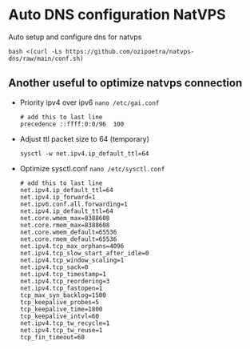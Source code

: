 # Auto DNS configuration NatVPS
Auto setup and configure dns for natvps
```
bash <(curl -Ls https://github.com/ozipoetra/natvps-dns/raw/main/conf.sh)
```

## Another useful to optimize natvps connection
* Priority ipv4 over ipv6
  `nano /etc/gai.conf`
  ```
  # add this to last line
  precedence ::ffff:0:0/96  100
  ```
* Adjust ttl packet size to 64 (temporary)
  ```
  sysctl -w net.ipv4.ip_default_ttl=64
  ```
* Optimize sysctl.conf
  `nano /etc/sysctl.conf`
  ```
  # add this to last line
  net.ipv4.ip_default_ttl=64
  net.ipv4.ip_forward=1
  net.ipv6.conf.all.forwarding=1
  net.ipv4.ip_default_ttl=64
  net.core.wmem_max=8388608
  net.core.rmem_max=8388608
  net.core.wmem_default=65536
  net.core.rmem_default=65536
  net.ipv4.tcp_max_orphans=4096
  net.ipv4.tcp_slow_start_after_idle=0
  net.ipv4.tcp_window_scaling=1
  net.ipv4.tcp_sack=0
  net.ipv4.tcp_timestamp=1
  net.ipv4.tcp_reordering=3
  net.ipv4.tcp_fastopen=1
  tcp_max_syn_backlog=1500
  tcp_keepalive_probes=5
  tcp_keepalive_time=1800
  tcp_keepalive_intvl=60
  net.ipv4.tcp_tw_recycle=1
  net.ipv4.tcp_tw_reuse=1
  tcp_fin_timeout=60
  ```
